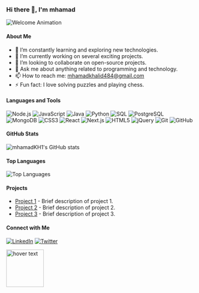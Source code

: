 ### Hi there 👋, I'm mhamad

![Welcome Animation](https://media.giphy.com/media/xT0xeJpnrWC4XWblEk/giphy.gif) <!-- Example GIF -->

#### About Me
- 🌱 I’m constantly learning and exploring new technologies.
- 🔭 I’m currently working on several exciting projects.
- 👯 I’m looking to collaborate on open-source projects.
- 💬 Ask me about anything related to programming and technology.
- 📫 How to reach me: [mhamadkhalid484@gmail.com](mhamadkhalid484@gmail.com)
- ⚡ Fun fact: I love solving puzzles and playing chess.

#### Languages and Tools
![Node.js](https://img.shields.io/badge/-Node.js-000?&logo=Node.js)
![JavaScript](https://img.shields.io/badge/-JavaScript-000?&logo=JavaScript)
![Java](https://img.shields.io/badge/-Java-000?&logo=Java)
![Python](https://img.shields.io/badge/-Python-000?&logo=Python)
![SQL](https://img.shields.io/badge/-SQL-000?&logo=SQL)
![PostgreSQL](https://img.shields.io/badge/-PostgreSQL-000?&logo=PostgreSQL)
![MongoDB](https://img.shields.io/badge/-MongoDB-000?&logo=MongoDB)
![CSS3](https://img.shields.io/badge/-CSS3-000?&logo=CSS3)
![React](https://img.shields.io/badge/-React-000?&logo=React)
![Next.js](https://img.shields.io/badge/-Next.js-000?&logo=Next.js)
![HTML5](https://img.shields.io/badge/-HTML5-000?&logo=HTML5)
![jQuery](https://img.shields.io/badge/-jQuery-000?&logo=jQuery)
![Git](https://img.shields.io/badge/-Git-000?&logo=Git)
![GitHub](https://img.shields.io/badge/-GitHub-000?&logo=GitHub)

#### GitHub Stats
![mhamadKH1's GitHub stats](https://github-readme-stats.vercel.app/api?username=mhamadKH1&show_icons=true&theme=radical)

#### Top Languages
![Top Languages](https://github-readme-stats.vercel.app/api/top-langs/?username=mhamadKH1&layout=compact&theme=radical)

#### Projects
- [Project 1](https://github.com/mhamadKH1/project1) - Brief description of project 1.
- [Project 2](https://github.com/mhamadKH1/project2) - Brief description of project 2.
- [Project 3](https://github.com/mhamadKH1/project3) - Brief description of project 3.

#### Connect with Me
[![LinkedIn](https://img.shields.io/badge/-LinkedIn-000?&logo=LinkedIn)](https://www.linkedin.com/in/yourprofile)
[![Twitter](https://img.shields.io/badge/-Twitter-000?&logo=Twitter)](https://twitter.com/yourprofile)

<!-- Example animated SVG -->
<img src="https://svgshare.com/i/JuH.svg" width="100" title="hover text">
